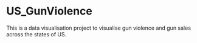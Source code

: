 # US_GunViolence
This is a data visualisation project to visualise gun violence and gun sales across the states of US.
